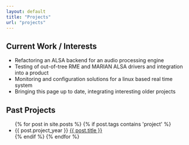 ```yaml
---
layout: default
title: "Projects"
url: "projects"
---
```


## Current Work / Interests

* Refactoring an ALSA backend for an audio processing engine
* Testing of out-of-tree RME and MARIAN ALSA drivers and integration
  into a product
* Monitoring and configuration solutions for a linux based real time system
* Bringing this page up to date, integrating interesting older projects

## Past Projects
<ul>
  {% for post in site.posts %}
    {% if post.tags contains 'project' %}
      <li>
        {{ post.project_year }} <a href="{{ post.url }}"> {{ post.title }}</a>
      </li>
    {% endif %}
  {% endfor %}
</ul>
